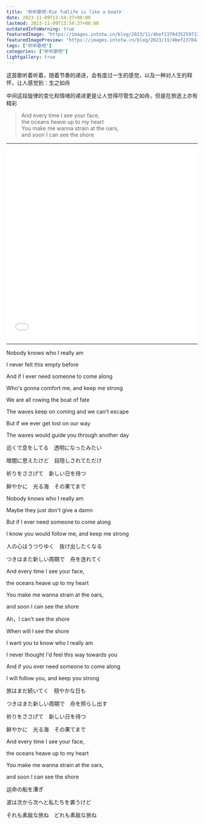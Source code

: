 ```yaml
---
title: '听听歌吧-Rie fu《life is like a boat》'
date: 2023-11-09T13:54:37+08:00
lastmod: 2023-11-09T13:54:37+08:00
outdatedInfoWarning: true
featuredImage: "https://images.intotw.cn/blog/2023/11/4bef2370435259722ac9ee5a4d0fd4bc.png"
featuredImagePreview: "https://images.intotw.cn/blog/2023/11/4bef2370435259722ac9ee5a4d0fd4bc.png"
tags: ["听听歌吧"]
categories: ["听听歌吧"]
lightgallery: true
---
```


这首歌听着听着，随着节奏的递进，会有度过一生的感觉，以及一种对人生的释怀，让人感觉到：生之如舟

中间这段旋律的变化和情绪的递进更是让人觉得尽管生之如舟，但是在旅途上亦有精彩


> And every time I see your face,<br>
the oceans heave up to my heart<br>
You make me wanna strain at the oars,<br>
and soon I can see the shore<br>



----

<iframe  src="//player.bilibili.com/player.html?isOutside=true&aid=672157950&bvid=BV1AU4y1a7w8&cid=310647896&p=1" allowfullscreen="allowfullscreen" width="100%" height="500" scrolling="no" frameborder="0" sandbox="allow-top-navigation allow-same-origin allow-forms allow-scripts"></iframe>

---

Nobody knows who I really am

I never felt this empty before

And if I ever need someone to come along

Who's gonna comfort me, and keep me strong

We are all rowing the boat of fate

The waves keep on coming and we can't escape

But if we ever get lost on our way

The waves would guide you through another day

远くで息をしてる　透明になったみたい

暗闇に思えたけど　目隠しされてただけ

祈りをささげて　新しい日を待つ

鲜やかに　光る海　その果てまで

Nobody knows who I really am

Maybe they just don't give a damn

But if I ever need someone to come along

I know you would follow me, and keep me strong

人の心はうつりゆく　抜け出したくなる

つきはまた新しい周期で　舟を连れてく

And every time I see your face,

the oceans heave up to my heart

You make me wanna strain at the oars,

and soon I can see the shore

Ah，I can't see the shore

When will l see the shore

I want you to know who I really am

I never thought I'd feel this way towards you

And if you ever need someone to come along

I will follow you, and keep you strong

旅はまだ続いてく　穏やかな日も

つきはまた新しい周期で　舟を照らし出す

祈りをささげて　新しい日を待つ

鲜やかに　光る海　その果てまで

And every time I see your face,

the oceans heave up to my heart

You make me wanna strain at the oars,

and soon I can see the shore

运命の船を漕ぎ

波は次から次へと私たちを袭うけど

それも素敌な旅ね　どれも素敌な旅ね
